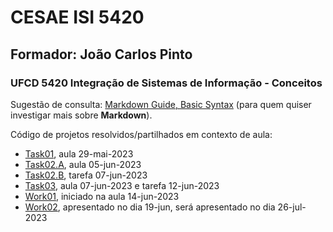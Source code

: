 # CESAE ISI 5420 
 
## Formador: João Carlos Pinto 
 
### UFCD 5420 Integração de Sistemas de Informação - Conceitos 
 
 
Sugestão de consulta: [Markdown Guide, Basic Syntax](https://www.markdownguide.org/basic-syntax) (para quem quiser investigar mais sobre **Markdown**). 
 
Código de projetos resolvidos/partilhados em contexto de aula:  
  
- [Task01](Task01/), aula 29-mai-2023 
- [Task02.A](Task02.A/), aula 05-jun-2023 
- [Task02.B](Task02.B/), tarefa 07-jun-2023 
- [Task03](Task03/), aula 07-jun-2023 e tarefa 12-jun-2023 
- [Work01](Work01/), iniciado na aula 14-jun-2023 
- [Work02](Work02/), apresentado no dia 19-jun, será apresentado no dia 26-jul-2023 
 
 